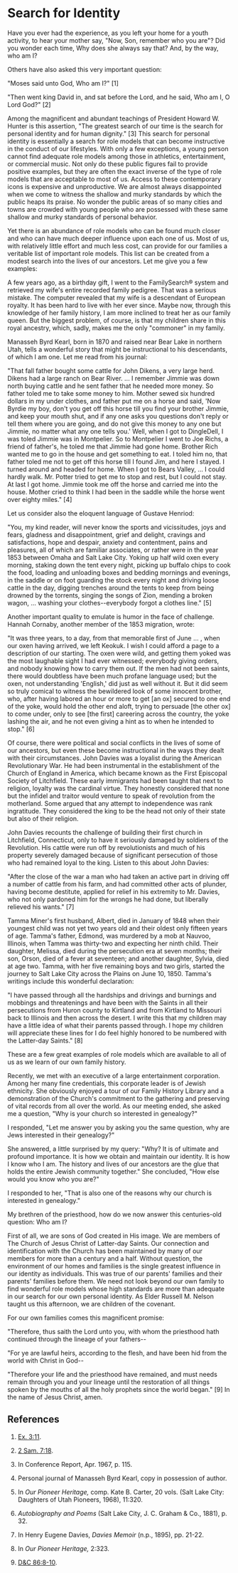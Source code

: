 # Search for Identity

Have you ever had the experience, as you left your home for a youth activity,
to hear your mother say, "Now, Son, remember who you are"? Did you wonder each
time, Why does she always say that? And, by the way, who am I?

Others have also asked this very important question:

"Moses said unto God, Who am I?" [1]

"Then went king David in, and sat before the Lord, and he said, Who am I, O
Lord God?" [2]

Among the magnificent and abundant teachings of President Howard W. Hunter is
this assertion, "The greatest search of our time is the search for personal
identity and for human dignity." [3]  This search for personal identity is
essentially a search for role models that can become instructive in the
conduct of our lifestyles. With only a few exceptions, a young person cannot
find adequate role models among those in athletics, entertainment, or
commercial music. Not only do these public figures fail to provide positive
examples, but they are often the exact inverse of the type of role models that
are acceptable to most of us. Access to these contemporary icons is expensive
and unproductive. We are almost always disappointed when we come to witness
the shallow and murky standards by which the public heaps its praise. No
wonder the public areas of so many cities and towns are crowded with young
people who are possessed with these same shallow and murky standards of
personal behavior.

Yet there is an abundance of role models who can be found much closer and who
can have much deeper influence upon each one of us. Most of us, with
relatively little effort and much less cost, can provide for our families a
veritable list of important role models. This list can be created from a
modest search into the lives of our ancestors. Let me give you a few examples:

A few years ago, as a birthday gift, I went to the FamilySearch® system and
retrieved my wife's entire recorded family pedigree. That was a serious
mistake. The computer revealed that my wife is a descendant of European
royalty. It has been hard to live with her ever since. Maybe now, through this
knowledge of her family history, I am more inclined to treat her as our family
queen. But the biggest problem, of course, is that my children share in this
royal ancestry, which, sadly, makes me the only "commoner" in my family.

Manasseh Byrd Kearl, born in 1870 and raised near Bear Lake in northern Utah,
tells a wonderful story that might be instructional to his descendants, of
which I am one. Let me read from his journal:

"That fall father bought some cattle for John Dikens, a very large herd.
Dikens had a large ranch on Bear River. ... I remember Jimmie was down north
buying cattle and he sent father that he needed more money. So father toled me
to take some money to him. Mother sewed six hundred dollars in my under
clothes, and father put me on a horse and said, 'Now Byrdie my boy, don't you
get off this horse till you find your brother Jimmie, and keep your mouth
shut, and if any one asks you questions don't reply or tell them where you are
going, and do not give this money to any one but Jimmie, no matter what any
one tells you.' Well, when I got to DingleDell, I was toled Jimmie was in
Montpelier. So to Montpelier I went to Joe Richs, a friend of father's, he
toled me that Jimmie had gone home. Brother Rich wanted me to go in the house
and get something to eat. I toled him no, that father toled me not to get off
this horse till I found Jim, and here I stayed. I turned around and headed for
home. When I got to Bears Valley, ... I could hardly walk. Mr. Potter tried to
get me to stop and rest, but I could not stay. At last I got home. Jimmie took
me off the horse and carried me into the house. Mother cried to think I had
been in the saddle while the horse went over eighty miles." [4]

Let us consider also the eloquent language of Gustave Henriod:

"You, my kind reader, will never know the sports and vicissitudes, joys and
fears, gladness and disappointment, grief and delight, cravings and
satisfactions, hope and despair, anxiety and contentment, pains and pleasures,
all of which are familiar associates, or rather were in the year 1853 between
Omaha and Salt Lake City. Yoking up half wild oxen every morning, staking down
the tent every night, picking up buffalo chips to cook the food, loading and
unloading boxes and bedding mornings and evenings, in the saddle or on foot
guarding the stock every night and driving loose cattle in the day, digging
trenches around the tents to keep from being drowned by the torrents, singing
the songs of Zion, mending a broken wagon, ... washing your clothes--everybody
forgot a clothes line." [5]

Another important quality to emulate is humor in the face of challenge. Hannah
Cornaby, another member of the 1853 migration, wrote:

"It was three years, to a day, from that memorable first of June ... , when our
oxen having arrived, we left Keokuk. I wish I could afford a page to a
description of our starting. The oxen were wild, and getting them yoked was
the most laughable sight I had ever witnessed; everybody giving orders, and
nobody knowing how to carry them out. If the men had not been saints, there
would doubtless have been much profane language used; but the oxen, not
understanding 'English,' did just as well without it. But it did seem so truly
comical to witness the bewildered look of some innocent brother, who, after
having labored an hour or more to get [an ox] secured to one end of the yoke,
would hold the other end aloft, trying to persuade [the other ox] to come
under, only to see [the first] careering across the country, the yoke lashing
the air, and he not even giving a hint as to when he intended to stop." [6]

Of course, there were political and social conflicts in the lives of some of
our ancestors, but even these become instructional in the ways they dealt with
their circumstances. John Davies was a loyalist during the American
Revolutionary War. He had been instrumental in the establishment of the Church
of England in America, which became known as the First Episcopal Society of
Litchfield. These early immigrants had been taught that next to religion,
loyalty was the cardinal virtue. They honestly considered that none but the
infidel and traitor would venture to speak of revolution from the motherland.
Some argued that any attempt to independence was rank ingratitude. They
considered the king to be the head not only of their state but also of their
religion.

John Davies recounts the challenge of building their first church in
Litchfield, Connecticut, only to have it seriously damaged by soldiers of the
Revolution. His cattle were run off by revolutionists and much of his property
severely damaged because of significant persecution of those who had remained
loyal to the king. Listen to this about John Davies:

"After the close of the war a man who had taken an active part in driving off
a number of cattle from his farm, and had committed other acts of plunder,
having become destitute, applied for relief in his extremity to Mr. Davies,
who not only pardoned him for the wrongs he had done, but liberally relieved
his wants." [7]

Tamma Miner's first husband, Albert, died in January of 1848 when their
youngest child was not yet two years old and their oldest only fifteen years
of age. Tamma's father, Edmond, was murdered by a mob at Nauvoo, Illinois,
when Tamma was thirty-two and expecting her ninth child. Their daughter,
Melissa, died during the persecution era at seven months; their son, Orson,
died of a fever at seventeen; and another daughter, Sylvia, died at age two.
Tamma, with her five remaining boys and two girls, started the journey to Salt
Lake City across the Plains on June 10, 1850. Tamma's writings include this
wonderful declaration:

"I have passed through all the hardships and drivings and burnings and
mobbings and threatenings and have been with the Saints in all their
persecutions from Huron county to Kirtland and from Kirtland to Missouri back
to Illinois and then across the desert. I write this that my children may have
a little idea of what their parents passed through. I hope my children will
appreciate these lines for I do feel highly honored to be numbered with the
Latter-day Saints." [8]

These are a few great examples of role models which are available to all of us
as we learn of our own family history.

Recently, we met with an executive of a large entertainment corporation. Among
her many fine credentials, this corporate leader is of Jewish ethnicity. She
obviously enjoyed a tour of our Family History Library and a demonstration of
the Church's commitment to the gathering and preserving of vital records from
all over the world. As our meeting ended, she asked me a question, "Why is
your church so interested in genealogy?"

I responded, "Let me answer you by asking you the same question, why are Jews
interested in their genealogy?"

She answered, a little surprised by my query: "Why? It is of ultimate and
profound importance. It is how we obtain and maintain our identity. It is how
I know who I am. The history and lives of our ancestors are the glue that
holds the entire Jewish community together." She concluded, "How else would
you know who you are?"

I responded to her, "That is also one of the reasons why our church is
interested in genealogy."

My brethren of the priesthood, how do we now answer this centuries-old
question: Who am I?

First of all, we are sons of God created in His image. We are members of The
Church of Jesus Christ of Latter-day Saints. Our connection and identification
with the Church has been maintained by many of our members for more than a
century and a half. Without question, the environment of our homes and
families is the single greatest influence in our identity as individuals. This
was true of our parents' families and their parents' families before them. We
need not look beyond our own family to find wonderful role models whose high
standards are more than adequate in our search for our own personal identity.
As Elder Russell M. Nelson taught us this afternoon, we are children of the
covenant.

For our own families comes this magnificent promise:

"Therefore, thus saith the Lord unto you, with whom the priesthood hath
continued through the lineage of your fathers--

"For ye are lawful heirs, according to the flesh, and have been hid from the
world with Christ in God--

"Therefore your life and the priesthood have remained, and must needs remain
through you and your lineage until the restoration of all things spoken by the
mouths of all the holy prophets since the world began." [9]  In the name of
Jesus Christ, amen.

## References

  1.   [Ex. 3:11](https://www.lds.org/scriptures/ot/ex/3.11?lang=eng#10).

  2.   [2 Sam. 7:18](https://www.lds.org/scriptures/ot/2-sam/7.18?lang=eng#17).

  3.  In Conference Report, Apr. 1967, p. 115.

  4.  Personal journal of Manasseh Byrd Kearl, copy in possession of author.

  5.  In _Our Pioneer Heritage,_ comp. Kate B. Carter, 20 vols. (Salt Lake City: Daughters of Utah Pioneers, 1968), 11:320.

  6.   _Autobiography and Poems_ (Salt Lake City, J. C. Graham &amp; Co., 1881), p. 32.

  7.  In Henry Eugene Davies, _Davies Memoir_ (n.p., 1895), pp. 21-22.

  8.  In _Our Pioneer Heritage,_ 2:323.

  9.   [D&amp;C 86:8-10](https://www.lds.org/scriptures/dc-testament/dc/86.8-10?lang=eng#7).

